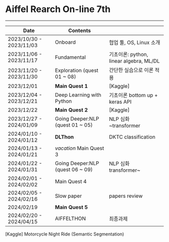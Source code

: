 # Aiffel Rearch On-line 7th

---
<!--
## onboard (week 1)
  - 아이펠 OT, 협업 툴, markdown, Linux, Github등 소개


## fundamental (week 2-3)
  - 프로젝트 진행을 위한 기본지식 공부


## exploration (week 4-5)
  -  간단한 토이프로젝트 진행, 피어리뷰

1. [QUEST1](https://github.com/okchang95/aiffel_quest_changwoo/tree/main/exploration/quest1) : Kaggle의 bike sharing 데이터셋을 이용해 기초적인 회귀 모델 활용 데이터분석 프로젝트 (+당뇨병 수치 예측 회귀분석)<br><br>
   > : linear regression <br>
   <br>
2. [QUEST2](https://github.com/okchang95/aiffel_quest_changwoo/tree/main/exploration/quest2) : [2019 2nd ML month with KaKR](https://www.kaggle.com/competitions/2019-2nd-ml-month-with-kakr/overview) 참여<br><br>
   > : kaggle 체험<br>
   <br>
3. [QUEST3](https://github.com/okchang95/aiffel_quest_changwoo/tree/main/exploration/quest3) : 얼굴 인식 스티커 앱(eg. SNOW) 기능 구현<br><br>
   > : face detection 기술, 이미지 처리기법 등 기초적인 CV 구현<br>
   <br>
4. [QUEST4](https://github.com/okchang95/aiffel_quest_changwoo/tree/main/exploration/quest4) : 영화리뷰 텍스트 감성분석<br><br>
   > : Text Classification task 구현 ~ embedding, 모델 비교, 기초적인 NLP 구현<br>
   <br>
5. [QUEST5](https://github.com/okchang95/aiffel_quest_changwoo/tree/main/exploration/quest5) : Semantic segmentation으로 shallow focus 구현<br><br>
   > : CV segmantation task -> pretrained medel(DeepLabV3+) 활용, 문제점 분석<br>
   <br>
-->
|Date|Contents||
|---|---|---|
|2023/10/30 - 2023/11/03| Onboard |협업 툴, OS, Linux 소개|
|2023/11/06 - 2023/11/17| Fundamental|기초이론: python, linear algebra, ML/DL|
|2023/11/20 - 2023/11/30| Exploration (quest 01 ~ 08)|간단한 실습으로 이론 적용|
|2023/12/01| **Main Quest 1**|[Kaggle]|<!-- Chest X-Ray Images (Pneumonia)|-->
|2023/12/04 - 2023/12/21| Deep Learning with Python|기초이론 bottom up + keras API|
|2023/12/22| **Main Quest 2**|[Kaggle]|<!-- Motorcycle Night Ride (Semantic Segmentation)|-->
|2023/12/27 - 2024/01/09| Going Deeper:NLP (quest 01 ~ 05)|NLP 심화 ~transformer|
|2024/01/10 - 2024/01/12| **DLThon**|DKTC classification|<!-- (Dataset of Korean Threatening Conversations)|-->
|2024/01/13 - 2024/01/21| *vacation* Main Quest 3||
|2024/01/22 - 2024/01/31| Going Deeper:NLP (quest 06 ~ 09)|NLP 심화 transformer~|
|2024/02/01 - 2024/02/02| Main Quest 4||
|2024/02/05 - 2024/02/16| Slow paper |papers review|
|2024/02/19| **Main Quest 5**||
|2024/02/20 - 2024/04/15| AIFFELTHON|최종과제|

[Kaggle] Motorcycle Night Ride (Semantic Segmentation)


